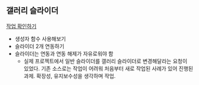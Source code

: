 ## 갤러리 슬라이더
<a href="https://sssjsjj.github.io/study/gallery-slider/" title="새창" target="_blank">작업 확인하기</a>

- 생성자 함수 사용해보기
- 슬라이더 2개 연동하기
- 슬라이더는 연동과 연동 해제가 자유로워야 함
  - 실제 프로젝트에서 일반 슬라이더를 갤러리 슬라이더로 변경해달라는 요청이 있었다. 기존 소스로는 작업이 어려워 처음부터 새로 작업된 사례가 있어 진행된 과제. 확장성, 유지보수성을 생각하며 작업.